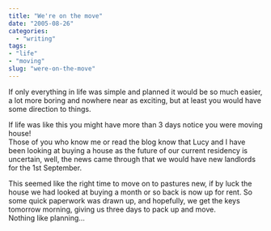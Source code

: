 ```yaml
---
title: "We're on the move"
date: "2005-08-26"
categories: 
  - "writing"
tags:
- "life"
- "moving"
slug: "were-on-the-move"
---
```


If only everything in life was simple and planned it would be so much easier, a lot more boring and nowhere near as exciting, but at least you would have some direction to things.
 
If life was like this you might have more than 3 days notice you were moving house!  
Those of you who know me or read the blog know that Lucy and I have been looking at buying a house as the future of our current residency is uncertain, well, the news came through that we would have new landlords for the 1st September.
 
This seemed like the right time to move on to pastures new, if by luck the house we had looked at buying a month or so back is now up for rent. So some quick paperwork was drawn up, and hopefully, we get the keys tomorrow morning, giving us three days to pack up and move.  
Nothing like planning…
